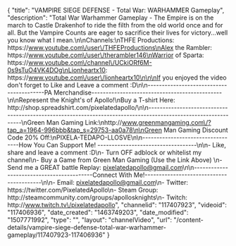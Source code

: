 {
    "title": "VAMPIRE SIEGE DEFENSE - Total War: WARHAMMER Gameplay",
    "description": "Total War Warhammer Gameplay - The Empire is on the march to Castle Drakenhof to ride the filth from the old world once and for all.  But the Vampire Counts are eager to sacrifice  their lives for victory...well you know what I mean.\n\nChannels:\nTHFE Productions: https:\/\/www.youtube.com\/user\/THFEProductions\nAlex the Rambler: https:\/\/www.youtube.com\/user\/therambler146\nWarrior of Sparta: https:\/\/www.youtube.com\/channel\/UCkiORf6M-0s9sTuO4VK4DOg\nLionheartx10: https:\/\/www.youtube.com\/user\/lionheartx10\n\n\nIf you enjoyed the video don't forget to Like and Leave a comment :D\n\n-----------------------------------------PA Merchandise----------------------------------------------\n\nRepresent the Knight's of Apollo!\nBuy a T-shirt Here: http:\/\/shop.spreadshirt.com\/pixelatedapollo\/\n\n---------------------------------------------------------------------------------------------------------------\nGreen Man Gaming Link:\nhttp:\/\/www.greenmangaming.com\/?tap_a=1964-996bbb&tap_s=29753-aa0a78\n\nGreen Man Gaming Discount Code 20% Off:\nPIXELA-TEDAPO-LLOSVE\n\n----------------------------------How You Can Support Me! -----------------------------------\n\n- Like, share and leave a comment :D\n- Turn OFF adblock or whitelist my channel\n- Buy a Game from Green Man Gaming (Use the Link Above) \n- Send me a GREAT battle Replay: pixelatedapollo@gmail.com\n\n------------------------------------------Connect With Me!-----------------------------------------\n\n- Email: pixelatedapollo@gmail.com\n- Twitter: https:\/\/twitter.com\/PixelatedApollo\n- Steam Group:  http:\/\/steamcommunity.com\/groups\/apollosknights\n- Twitch: http:\/\/www.twitch.tv\/pixelatedapollo",
    "channelid": "117407923",
    "videoid": "117406936",
    "date_created": "1463749203",
    "date_modified": "1507771992",
    "type": "",
    "layout": "channelVideo",
    "url": "\/content-details\/vampire-siege-defense-total-war-warhammer-gameplay\/117407923-117406936"
}